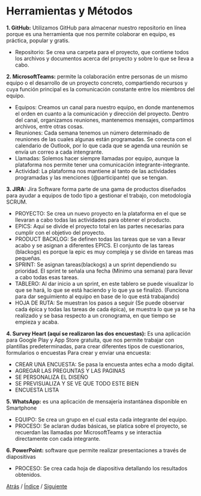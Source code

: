 # Herramientas y Métodos

**1.	GitHub:** Utilizamos GitHub para almacenar nuestro repositorio en línea porque es una herramienta que nos permite colaborar en equipo, es práctica, popular y gratis.

*  Repositorio: Se crea una carpeta para el proyecto, que contiene todos los archivos y documentos acerca del proyecto y sobre lo que se lleva a cabo.

**2.	MicrosoftTeams:** permite la colaboración entre personas de un mismo equipo o el desarrollo de un proyecto concreto, compartiendo recursos y cuya función principal es la comunicación constante entre los miembros del equipo.
*  Equipos: Creamos un canal para nuestro equipo, en donde mantenemos el orden en cuanto a la comunicación y dirección del proyecto. Dentro del canal, organizamos reuniones, mantenemos mensajes, compartimos archivos, entre otras cosas.
*  Reuniones: Cada semana tenemos un número determinado de reuniones de las cuales algunas están programadas. Se conecta con el calendario de Outlook, por lo que cada que se agenda una reunión se envía un correo a cada intengrante.
*  Llamadas: Solemos hacer siempre llamadas por equipo, aunque la plataforma nos permite tener una comunicación integrante-integrante.
*  Actividad: La plataforma nos mantiene al tanto de las actividades programadas y las menciones (@participante) que se tengan.

**3.	JIRA:** Jira Software forma parte de una gama de productos diseñados para ayudar a equipos de todo tipo a gestionar el trabajo, con metodología SCRUM.
*	PROYECTO: Se crea un nuevo proyecto en la plataforma en el que se llevaran a cabo todas las actividades para obtener el producto.
*	EPICS: Aquí se divide el proyecto total en las partes necesarias para cumplir con el objetivo del proyecto.
*	PRODUCT BACKLOG: Se definen todas las tareas que se van a llevar acabo y se asignan a diferentes EPICS. El conjunto de las tareas (blackogs) es porque la epic es muy compleja y se divide en tareas mas pequeñas. 
*	SPRINT: Se asignan tareas(blackogs) a un sprint dependiendo su prioridad. El sprint te señala una fecha (Mínimo una semana) para llevar a cabo todas esas tareas.
*	TABLERO: Al dar inicio a un sprint, en este tablero se puede visualizar lo que se hará, lo que se está haciendo y lo que ya se finalizó. (Funciona para dar seguimiento al equipo en base de lo que está trabajando)
*	HOJA DE RUTA: Se muestran los pasos a seguir (Se puede observar cada épica y todas las tareas de cada épica), se muestra lo que ya se ha realizado y se basa respecto a un cronograma, en que tiempo se empieza y acaba.


**4.	Survey Heart (aquí se realizaron las dos encuestas):** Es una aplicación para Google Play y App Store gratuita, que nos permite trabajar con plantillas predeterminadas, para crear diferentes tipos de cuestionarios, formularios o encuestas
Para crear y enviar una encuesta:
*	CREAR UNA ENCUESTA: Se pasa la encuesta antes echa a modo digital.
*	AGREGAR LAS PREGUNTAS Y LAS PAGINAS
*	SE PERSONALIZA EL DISEÑO
*	SE PREVISUALIZA Y SE VE QUE TODO ESTE BIEN
*	ENCUESTA LISTA

**5.	WhatsApp:** es una aplicación de mensajería instantánea disponible en Smartphone
*	EQUIPO: Se crea un grupo en el cual esta cada integrante del equipo. 
*	PROCESO: Se aclaran dudas básicas, se platica sobre el proyecto, se recuerdan las llamadas por MicrosoftTeams y se interactúa directamente con cada integrante.

**6.	PowerPoint:** software que permite realizar presentaciones a través de diapositivas
*	PROCESO: Se crea cada hoja de diapositiva detallando los resultados obtenidos.

[Atrás](https://github.com/Ibis-C/Metodos-de-organizacion/blob/Daniela-Lujan/Documentacion/1.%20Objetivos.md#objetivo-general)
/ [Índice](https://github.com/Ibis-C/Metodos-de-organizaci-n#%C3%ADndice) /
[Siguiente](https://github.com/Ibis-C/Metodos-de-organizacion/blob/Primera-Entrega/Documentacion/2.%20Herramientas%20y%20métodos.md#herramientas-y-métodos)
 

 
